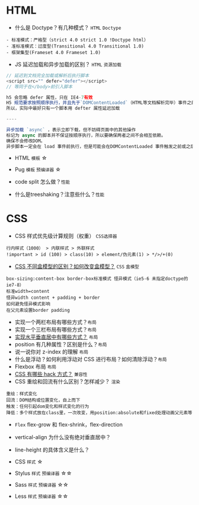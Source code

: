 # HTML
- 什么是 Doctype？有几种模式？ `HTML` `Doctype`
```
- 标准模式：严格型（strict 4.0 strict 1.0 !Doctype html）
- 准标准模式：过度型(Transitional 4.0 Transitional 1.0) 
- 框架集型(Frameset 4.0 Frameset 1.0)
```
- JS 延迟加载和异步加载的区别？ `HTML` `资源加载`
```js
// 延迟到文档完全加载或解析后执行脚本
<script src="" defer="defer"></script>
// 等同于在</body>前引入脚本

h5 会忽略 defer 属性，只在 IE4-7有效
H5 规范要求按照顺序执行，并且先于`DOMContentLoaded`（HTML等文档解析完毕）事件之前执行，但实际中不是。
所以，实际中最好只有一个脚本用 defter 属性延迟加载

----

异步加载 `async` ，表示立即下载，但不妨碍页面中的其他操作
标记为 async 的脚本并不保证按顺序执行，所以要确保两者之间不会相互依赖。
确保不会修改DOM。
异步脚本一定会在 load 事件前执行，但是可能会在DOMContentLoaded 事件触发之前或之后执行。
```
- HTML `模板` ☆
- Pug `模板` `预编译器` ☆

- code split 怎么做？`性能`
- 什么是treeshaking？注意些什么？`性能`

# CSS
- CSS 样式优先级计算规则（权重） `CSS选择器`
```
行内样式（1000） > 内联样式 > 外联样式  
!important > id (100) > class(10) > element/伪元素(1) > */>/+(0)
```
- [CSS 不同盒模型的区别？如何改变盒模型？](https://www.cnblogs.com/chengzp/p/cssbox.html) `CSS` `盒模型`
```
box-sizing:content-box border-box标准模式 怪异模式（ie5-6 未指定doctype的ie7-8）
标准width=content
怪异width content + padding + border
如何避免怪异模式影响
在父元素设置border padding
```
- 实现一个两栏布局有哪些方式？`布局`
- 实现一个三栏布局有哪些方式？`布局`
- [实现水平垂直居中有哪些方式？](https://blog.csdn.net/mrwangweijin/article/details/79760884) `布局`
- position 有几种属性？区别是什么？`布局`
- 说一说你对 z-index 的理解 `布局`
- 什么是浮动？如何利用浮动对 CSS 进行布局？如何清除浮动？`布局`
- Flexbox 布局 `布局`
- [CSS 有哪些 hack 方式？](https://blog.csdn.net/freshlover/article/details/12132801) `兼容性`
- CSS 重绘和回流有什么区别？怎样减少？ `渲染`
```
重绘：样式变化  
回流：DOM结构或位置变化，自上而下  
触发：任何引起dom变化和样式变化的行为  
降低：多个样式放在class里，一次改变，用position:absolute和fixed处理动画父元素等
```
- `Flex` flex-grow 和 flex-shrink，flex-direction
- vertical-align 为什么没有绝对垂直居中？
- line-height 的具体含义是什么？

- CSS `样式` ☆
- Stylus `样式` `预编译器` ☆☆
- Sass `样式` `预编译器` ☆☆
- Less `样式` `预编译器` ☆☆